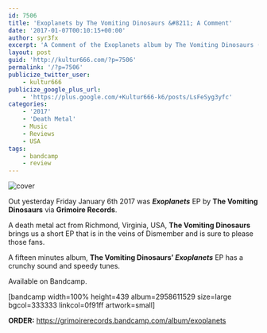 ```yaml
---
id: 7506
title: 'Exoplanets by The Vomiting Dinosaurs &#8211; A Comment'
date: '2017-01-07T00:10:15+00:00'
author: syr3fx
excerpt: 'A Comment of the Exoplanets album by The Vomiting Dinosaurs (2017).'
layout: post
guid: 'http://kultur666.com/?p=7506'
permalink: '/?p=7506'
publicize_twitter_user:
    - kultur666
publicize_google_plus_url:
    - 'https://plus.google.com/+Kultur666-k6/posts/LsFeSyg3yfc'
categories:
    - '2017'
    - 'Death Metal'
    - Music
    - Reviews
    - USA
tags:
    - bandcamp
    - review
---
```


![cover](http://localhost:8080/wp-content/uploads/2017/01/cover2.jpg?w=680)

Out yesterday Friday January 6th 2017 was ***Exoplanets*** EP by **The Vomiting Dinosaurs** via **Grimoire Records**.

A death metal act from Richmond, Virginia, USA, **The Vomiting Dinosaurs** brings us a short EP that is in the veins of Dismember and is sure to please those fans.

A fifteen minutes album, **The Vomiting Dinosaurs’ *Exoplanets*** EP has a crunchy sound and speedy tunes.

Available on Bandcamp.

\[bandcamp width=100% height=439 album=2958611529 size=large bgcol=333333 linkcol=0f91ff artwork=small\]

**ORDER:** <https://grimoirerecords.bandcamp.com/album/exoplanets>